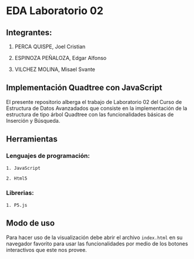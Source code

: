 # EDA Laboratorio 02

## Integrantes:

1. PERCA QUISPE, Joel Cristian

2. ESPINOZA PEÑALOZA, Edgar Alfonso

3. VILCHEZ MOLINA, Misael Svante

## Implementación Quadtree con JavaScript

El presente repositorio alberga el trabajo de Laboratorio 02 del Curso de Estructura de Datos Avanzadados que consiste en la implementación de la estructura de tipo árbol Quadtree con las funcionalidades básicas de Inserción y Búsqueda.

## Herramientas

### Lenguajes de programación:

    1. JavaScript

    2. Html5

### Librerias:

    1. P5.js

## Modo de uso

Para hacer uso de la visualización debe abrir el archivo `index.html` en su navegador favorito para usar las funcionalidades por medio de los botones interactivos que este nos provee.